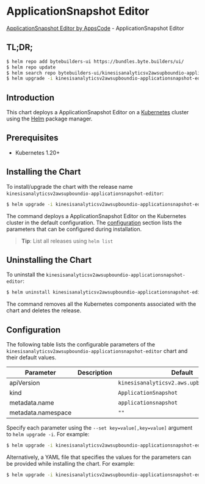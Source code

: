 # ApplicationSnapshot Editor

[ApplicationSnapshot Editor by AppsCode](https://byte.builders) - ApplicationSnapshot Editor

## TL;DR;

```bash
$ helm repo add bytebuilders-ui https://bundles.byte.builders/ui/
$ helm repo update
$ helm search repo bytebuilders-ui/kinesisanalyticsv2awsupboundio-applicationsnapshot-editor --version=v0.4.18
$ helm upgrade -i kinesisanalyticsv2awsupboundio-applicationsnapshot-editor bytebuilders-ui/kinesisanalyticsv2awsupboundio-applicationsnapshot-editor -n default --create-namespace --version=v0.4.18
```

## Introduction

This chart deploys a ApplicationSnapshot Editor on a [Kubernetes](http://kubernetes.io) cluster using the [Helm](https://helm.sh) package manager.

## Prerequisites

- Kubernetes 1.20+

## Installing the Chart

To install/upgrade the chart with the release name `kinesisanalyticsv2awsupboundio-applicationsnapshot-editor`:

```bash
$ helm upgrade -i kinesisanalyticsv2awsupboundio-applicationsnapshot-editor bytebuilders-ui/kinesisanalyticsv2awsupboundio-applicationsnapshot-editor -n default --create-namespace --version=v0.4.18
```

The command deploys a ApplicationSnapshot Editor on the Kubernetes cluster in the default configuration. The [configuration](#configuration) section lists the parameters that can be configured during installation.

> **Tip**: List all releases using `helm list`

## Uninstalling the Chart

To uninstall the `kinesisanalyticsv2awsupboundio-applicationsnapshot-editor`:

```bash
$ helm uninstall kinesisanalyticsv2awsupboundio-applicationsnapshot-editor -n default
```

The command removes all the Kubernetes components associated with the chart and deletes the release.

## Configuration

The following table lists the configurable parameters of the `kinesisanalyticsv2awsupboundio-applicationsnapshot-editor` chart and their default values.

|     Parameter      | Description |                        Default                         |
|--------------------|-------------|--------------------------------------------------------|
| apiVersion         |             | <code>kinesisanalyticsv2.aws.upbound.io/v1beta1</code> |
| kind               |             | <code>ApplicationSnapshot</code>                       |
| metadata.name      |             | <code>applicationsnapshot</code>                       |
| metadata.namespace |             | <code>""</code>                                        |


Specify each parameter using the `--set key=value[,key=value]` argument to `helm upgrade -i`. For example:

```bash
$ helm upgrade -i kinesisanalyticsv2awsupboundio-applicationsnapshot-editor bytebuilders-ui/kinesisanalyticsv2awsupboundio-applicationsnapshot-editor -n default --create-namespace --version=v0.4.18 --set apiVersion=kinesisanalyticsv2.aws.upbound.io/v1beta1
```

Alternatively, a YAML file that specifies the values for the parameters can be provided while
installing the chart. For example:

```bash
$ helm upgrade -i kinesisanalyticsv2awsupboundio-applicationsnapshot-editor bytebuilders-ui/kinesisanalyticsv2awsupboundio-applicationsnapshot-editor -n default --create-namespace --version=v0.4.18 --values values.yaml
```
